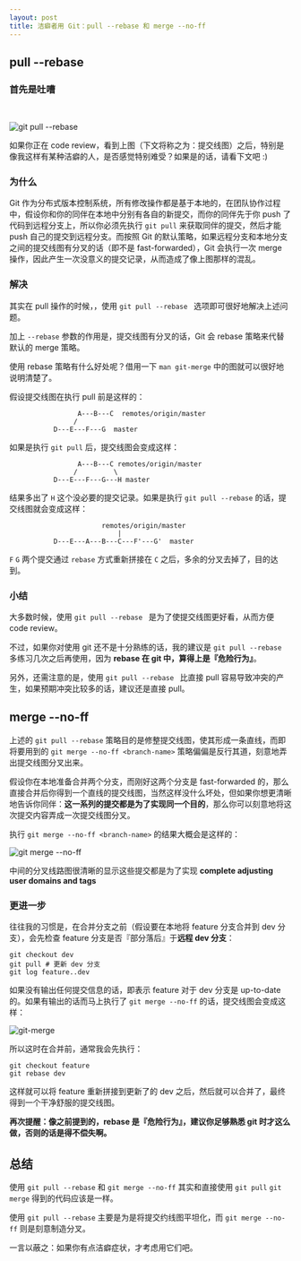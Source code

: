 ```yaml
---
layout: post
title: 洁癖者用 Git：pull --rebase 和 merge --no-ff
---
```


## pull --rebase 
### 首先是吐嘈
<br>

![git pull --rebase](http://ww4.sinaimg.cn/large/a74e55b4jw1dvnhy8lfndj.jpg)

如果你正在 code review，看到上图（下文将称之为：提交线图）之后，特别是像我这样有某种洁癖的人，是否感觉特别难受？如果是的话，请看下文吧 :)

### 为什么

Git 作为分布式版本控制系统，所有修改操作都是基于本地的，在团队协作过程中，假设你和你的同伴在本地中分别有各自的新提交，而你的同伴先于你 push 了代码到远程分支上，所以你必须先执行 `git pull` 来获取同伴的提交，然后才能 push 自己的提交到远程分支。而按照 Git 的默认策略，如果远程分支和本地分支之间的提交线图有分叉的话（即不是 fast-forwarded），Git 会执行一次 merge 操作，因此产生一次没意义的提交记录，从而造成了像上图那样的混乱。

### 解决

其实在 pull 操作的时候，，使用 `git pull --rebase ` 选项即可很好地解决上述问题。

加上 `--rebase` 参数的作用是，提交线图有分叉的话，Git 会 rebase 策略来代替默认的 merge 策略。

使用 rebase 策略有什么好处呢？借用一下 `man git-merge` 中的图就可以很好地说明清楚了。

假设提交线图在执行 pull 前是这样的：

                     A---B---C  remotes/origin/master
                    /
               D---E---F---G  master
               
如果是执行 `git pull` 后，提交线图会变成这样：

                     A---B---C remotes/origin/master
                    /         \
               D---E---F---G---H master
               
结果多出了 `H` 这个没必要的提交记录。如果是执行 `git pull --rebase` 的话，提交线图就会变成这样：

                           remotes/origin/master
                               |
               D---E---A---B---C---F'---G'  master
               
`F` `G` 两个提交通过 `rebase` 方式重新拼接在 `C` 之后，多余的分叉去掉了，目的达到。

### 小结
大多数时候，使用 `git pull --rebase ` 是为了使提交线图更好看，从而方便 code review。

不过，如果你对使用 git 还不是十分熟练的话，我的建议是 `git pull --rebase ` 多练习几次之后再使用，因为 **rebase 在 git 中，算得上是『危险行为』**。

另外，还需注意的是，使用 `git pull --rebase ` 比直接 pull 容易导致冲突的产生，如果预期冲突比较多的话，建议还是直接 pull。

## merge --no-ff

上述的 `git pull --rebase` 策略目的是修整提交线图，使其形成一条直线，而即将要用到的 `git merge --no-ff <branch-name>` 策略偏偏是反行其道，刻意地弄出提交线图分叉出来。

假设你在本地准备合并两个分支，而刚好这两个分支是 fast-forwarded 的，那么直接合并后你得到一个直线的提交线图，当然这样没什么坏处，但如果你想更清晰地告诉你同伴：**这一系列的提交都是为了实现同一个目的**，那么你可以刻意地将这次提交内容弄成一次提交线图分叉。

执行 `git merge --no-ff <branch-name>` 的结果大概会是这样的：

![git merge --no-ff](http://ww1.sinaimg.cn/large/a74eed94jw1dvnhyrq8rhj.jpg)

中间的分叉线路图很清晰的显示这些提交都是为了实现 **complete adjusting user domains and tags**

### 更进一步
往往我的习惯是，在合并分支之前（假设要在本地将 feature 分支合并到 dev 分支），会先检查 feature 分支是否『部分落后』于**远程 dev 分支**：

    git checkout dev
    git pull # 更新 dev 分支
    git log feature..dev
    
如果没有输出任何提交信息的话，即表示 feature 对于 dev 分支是 up-to-date 的。如果有输出的话而马上执行了  `git merge --no-ff` 的话，提交线图会变成这样：

![git-merge](http://ww2.sinaimg.cn/large/a74e55b4jw1dvnijr276hj.jpg)

所以这时在合并前，通常我会先执行：

    git checkout feature
    git rebase dev
    
这样就可以将 feature 重新拼接到更新了的 dev 之后，然后就可以合并了，最终得到一个干净舒服的提交线图。

**再次提醒：像之前提到的，rebase 是『危险行为』，建议你足够熟悉 git 时才这么做，否则的话是得不偿失啊。**

## 总结
使用 `git pull --rebase` 和 `git merge --no-ff` 其实和直接使用 `git pull` `git merge` 得到的代码应该是一样。

使用 `git pull --rebase` 主要是为是将提交约线图平坦化，而 `git merge --no-ff` 则是刻意制造分叉。

一言以蔽之：如果你有点洁癖症状，才考虑用它们吧。
